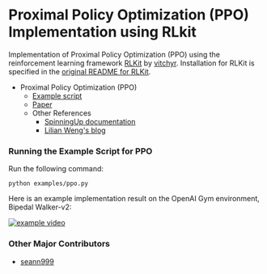# Proximal Policy Optimization (PPO) Implementation using RLkit
Implementation of Proximal Policy Optimization (PPO) using the reinforcement learning framework [RLKit](https://github.com/vitchyr/rlkit) by [vitchyr](https://github.com/vitchyr).
Installation for RLKit is specified in the [original README for RLKit](README_RLKIT.md).

 - Proximal Policy Optimization (PPO)
    - [Example script](examples/ppo.py)
    - [Paper](https://arxiv.org/abs/1707.06347)
    - Other References
      - [SpinningUp documentation](https://spinningup.openai.com/en/latest/algorithms/ppo.html)
      - [Lilian Weng's blog](https://lilianweng.github.io/lil-log/2018/04/08/policy-gradient-algorithms.html#ppo)

### Running the Example Script for PPO
Run the following command:
```
python examples/ppo.py
```

Here is an example implementation result on the OpenAI Gym environment, Bipedal Walker-v2:

[![example video](https://img.youtube.com/vi/zf0sh0jtIWU/hqdefault.jpg)](https://www.youtube.com/watch?v=zf0sh0jtIWU)


### Other Major Contributors
 - [seann999](https://github.com/seann999)
